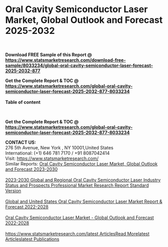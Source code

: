 <h1>Oral Cavity Semiconductor Laser Market, Global Outlook and Forecast 2025-2032</h1><br/><p><strong>Download FREE Sample of this Report @ <a href="https://www.statsmarketresearch.com/download-free-sample/8033234/global-oral-cavity-semiconductor-laser-forecast-2025-2032-877">https://www.statsmarketresearch.com/download-free-sample/8033234/global-oral-cavity-semiconductor-laser-forecast-2025-2032-877</a></strong></p><div><b>Get the Complete Report & TOC @ <a href="https://www.statsmarketresearch.com/global-oral-cavity-semiconductor-laser-forecast-2025-2032-877-8033234">https://www.statsmarketresearch.com/global-oral-cavity-semiconductor-laser-forecast-2025-2032-877-8033234</a></b></div><br><b>Table of content</b><p><br><div><b>Get the Complete Report & TOC @ <a href="https://www.statsmarketresearch.com/global-oral-cavity-semiconductor-laser-forecast-2025-2032-877-8033234">https://www.statsmarketresearch.com/global-oral-cavity-semiconductor-laser-forecast-2025-2032-877-8033234</a></b></div></p> <b>CONTACT US:</b><br>276 5th Avenue, New York , NY 10001,United States<br>International: (+1) 646 781 7170 / +91 8087042414<br>Visit: <a href="https://www.statsmarketresearch.com/">https://www.statsmarketresearch.com/</a><br>Similar Reports: <a href="https://www.statsmarketresearch.com/global-oral-cavity-semiconductor-laser-forecast-2025-2032-877-8033234">Oral Cavity Semiconductor Laser Market, Global Outlook and Forecast 2023-2030</a><br/><br/><a href="https://www.statsmarketresearch.com/global-oral-cavity-semiconductor-laser-forecast-2025-2032-877-8033234">2023-2030 Global and Regional Oral Cavity Semiconductor Laser Industry Status and Prospects Professional Market Research Report Standard Version</a><br/><br/><a href="https://www.statsmarketresearch.com/global-oral-cavity-semiconductor-laser-forecast-2025-2032-877-8033234">Global and United States Oral Cavity Semiconductor Laser Market Report & Forecast 2022-2028</a><br/><br/><a href="https://www.statsmarketresearch.com/global-oral-cavity-semiconductor-laser-forecast-2025-2032-877-8033234">Oral Cavity Semiconductor Laser Market - Global Outlook and Forecast 2022-2028</a><br/><br/><a href="https://gyeongbokgung.com">https://www.statsmarketresearch.com/</a><a href="https://hallyeomaritime.com">latest Articles</a><a href="https://jingwansa.com">Read More</a><a href=https://nguoiviet.jp/">latest Articles</a><a href="https://www.intelmarketresearch.com/">latest Publications</a>